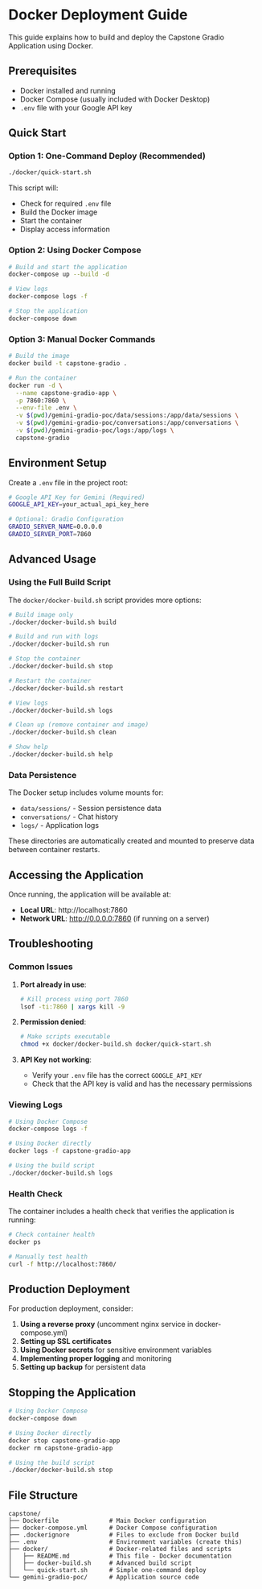# Docker Deployment Guide

This guide explains how to build and deploy the Capstone Gradio Application using Docker.

## Prerequisites

- Docker installed and running
- Docker Compose (usually included with Docker Desktop)
- `.env` file with your Google API key

## Quick Start

### Option 1: One-Command Deploy (Recommended)

```bash
./docker/quick-start.sh
```

This script will:
- Check for required `.env` file
- Build the Docker image
- Start the container
- Display access information

### Option 2: Using Docker Compose

```bash
# Build and start the application
docker-compose up --build -d

# View logs
docker-compose logs -f

# Stop the application
docker-compose down
```

### Option 3: Manual Docker Commands

```bash
# Build the image
docker build -t capstone-gradio .

# Run the container
docker run -d \
  --name capstone-gradio-app \
  -p 7860:7860 \
  --env-file .env \
  -v $(pwd)/gemini-gradio-poc/data/sessions:/app/data/sessions \
  -v $(pwd)/gemini-gradio-poc/conversations:/app/conversations \
  -v $(pwd)/gemini-gradio-poc/logs:/app/logs \
  capstone-gradio
```

## Environment Setup

Create a `.env` file in the project root:

```bash
# Google API Key for Gemini (Required)
GOOGLE_API_KEY=your_actual_api_key_here

# Optional: Gradio Configuration
GRADIO_SERVER_NAME=0.0.0.0
GRADIO_SERVER_PORT=7860
```

## Advanced Usage

### Using the Full Build Script

The `docker/docker-build.sh` script provides more options:

```bash
# Build image only
./docker/docker-build.sh build

# Build and run with logs
./docker/docker-build.sh run

# Stop the container
./docker/docker-build.sh stop

# Restart the container
./docker/docker-build.sh restart

# View logs
./docker/docker-build.sh logs

# Clean up (remove container and image)
./docker/docker-build.sh clean

# Show help
./docker/docker-build.sh help
```

### Data Persistence

The Docker setup includes volume mounts for:
- `data/sessions/` - Session persistence data
- `conversations/` - Chat history
- `logs/` - Application logs

These directories are automatically created and mounted to preserve data between container restarts.

## Accessing the Application

Once running, the application will be available at:
- **Local URL**: http://localhost:7860
- **Network URL**: http://0.0.0.0:7860 (if running on a server)

## Troubleshooting

### Common Issues

1. **Port already in use**:
   ```bash
   # Kill process using port 7860
   lsof -ti:7860 | xargs kill -9
   ```

2. **Permission denied**:
   ```bash
   # Make scripts executable
   chmod +x docker/docker-build.sh docker/quick-start.sh
   ```

3. **API Key not working**:
   - Verify your `.env` file has the correct `GOOGLE_API_KEY`
   - Check that the API key is valid and has the necessary permissions

### Viewing Logs

```bash
# Using Docker Compose
docker-compose logs -f

# Using Docker directly
docker logs -f capstone-gradio-app

# Using the build script
./docker/docker-build.sh logs
```

### Health Check

The container includes a health check that verifies the application is running:

```bash
# Check container health
docker ps

# Manually test health
curl -f http://localhost:7860/
```

## Production Deployment

For production deployment, consider:

1. **Using a reverse proxy** (uncomment nginx service in docker-compose.yml)
2. **Setting up SSL certificates**
3. **Using Docker secrets** for sensitive environment variables
4. **Implementing proper logging** and monitoring
5. **Setting up backup** for persistent data

## Stopping the Application

```bash
# Using Docker Compose
docker-compose down

# Using Docker directly
docker stop capstone-gradio-app
docker rm capstone-gradio-app

# Using the build script
./docker/docker-build.sh stop
```

## File Structure

```
capstone/
├── Dockerfile              # Main Docker configuration
├── docker-compose.yml      # Docker Compose configuration
├── .dockerignore           # Files to exclude from Docker build
├── .env                    # Environment variables (create this)
├── docker/                 # Docker-related files and scripts
│   ├── README.md           # This file - Docker documentation
│   ├── docker-build.sh     # Advanced build script
│   └── quick-start.sh      # Simple one-command deploy
└── gemini-gradio-poc/      # Application source code
```
